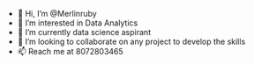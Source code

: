 - 👋 Hi, I’m @Merlinruby
- 👀 I’m interested in Data Analytics
- 🌱 I’m currently  data science aspirant
- 💞️ I’m looking to collaborate on any project to develop the skills 
- 📫 Reach me at 8072803465

<!---
Merlinruby/Merlinruby is a ✨ special ✨ repository because its `README.md` (this file) appears on your GitHub profile.
You can click the Preview link to take a look at your changes.
--->
